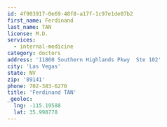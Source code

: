 ```yaml
---
id: 4f903917-0e69-48f8-a17f-1c97e1de07b2
first_name: Ferdinand
last_name: TAN
license: M.D.
services:
  - internal-medicine
category: doctors
address: '11860 Southern Highlands Pkwy  Ste 102'
city: 'Las Vegas'
state: NV
zip: '89141'
phone: 702-383-6270
title: 'Ferdinand TAN'
_geoloc:
  lng: -115.19588
  lat: 35.998778
---
```

